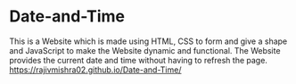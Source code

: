 # Date-and-Time
This is a Website which is made using HTML, CSS to form and give a shape and JavaScript to make the Website dynamic and functional.  The Website provides the current date and time without having to refresh the page. https://rajivmishra02.github.io/Date-and-Time/


